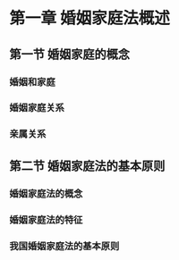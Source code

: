 # 第一章 婚姻家庭法概述

## 第一节 婚姻家庭的概念

### 婚姻和家庭

### 婚姻家庭关系

### 亲属关系

## 第二节 婚姻家庭法的基本原则

### 婚姻家庭法的概念

### 婚姻家庭法的特征

### 我国婚姻家庭法的基本原则

